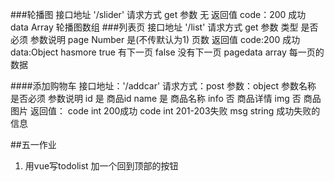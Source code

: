 ###轮播图
接口地址 '/slider'
请求方式 get
参数 无
返回值
code：200 成功
data Array 轮播图数组
###列表页
接口地址 '/list'
请求方式 get
参数  类型  是否必须       参数说明
page Number 是(不传默认为1)   页数
返回值
code:200 成功
data:Object
hasmore true 有下一页 false 没有下一页
pagedata  array 每一页的数据



####添加购物车
接口地址：'/addcar'
请求方式：post
参数：object
参数名称 是否必须 参数说明
id      是       商品id
name    是       商品名称
info    否       商品详情
img     否       商品图片
返回值：
code   int   200成功
code   int   201-203失败
msg    string   成功失败的信息




##五一作业
1. 用vue写todolist
加一个回到顶部的按钮